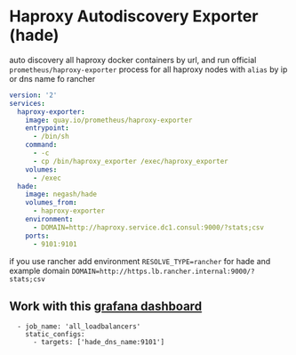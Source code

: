 # Haproxy Autodiscovery Exporter (hade)

auto discovery all haproxy docker containers by url, and run official `prometheus/haproxy-exporter` process for all haproxy nodes with `alias` by ip or dns name fo rancher

```yaml
version: '2'
services:
  haproxy-exporter:
    image: quay.io/prometheus/haproxy-exporter
    entrypoint:
      - /bin/sh
    command:
      - -c
      - cp /bin/haproxy_exporter /exec/haproxy_exporter
    volumes:
      - /exec
  hade:
    image: negash/hade
    volumes_from:
      - haproxy-exporter
    environment:
      - DOMAIN=http://haproxy.service.dc1.consul:9000/?stats;csv
    ports:
      - 9101:9101
```

if you use rancher add environment `RESOLVE_TYPE=rancher` for hade and example domain `DOMAIN=http://https.lb.rancher.internal:9000/?stats;csv`

## Work with this [grafana dashboard](https://grafana.com/dashboards/364)

```
  - job_name: 'all_loadbalancers'
    static_configs:
      - targets: ['hade_dns_name:9101']
```
